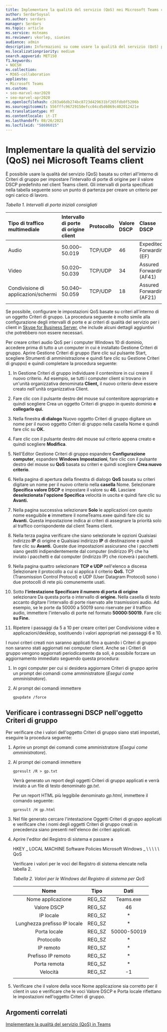 ```yaml
---
title: Implementare la qualità del servizio (QoS) nei Microsoft Teams client
author: SerdarSoysal
ms.author: serdars
manager: Serdars
ms.topic: article
ms.service: msteams
ms.reviewer: vkorlep, siunies
audience: admin
description: Informazioni su come usare la qualità del servizio (QoS) per ottimizzare il traffico di rete per Microsoft Teams client desktop.
ms.localizationpriority: medium
search.appverid: MET150
f1.keywords:
- NOCSH
ms.collection:
- M365-collaboration
appliesto:
- Microsoft Teams
ms.custom:
- seo-marvel-mar2020
- seo-marvel-apr2020
ms.openlocfilehash: c283a66db274bc8723d429631bf265fdb0f5206b
ms.sourcegitcommit: 556fffc96729150efcc04cd5d6069c402012421e
ms.translationtype: MT
ms.contentlocale: it-IT
ms.lasthandoff: 08/26/2021
ms.locfileid: "58606015"
---
```

# <a name="implement-quality-of-service-qos-in-microsoft-teams-clients"></a>Implementare la qualità del servizio (QoS) nei Microsoft Teams client

È possibile usare la qualità del servizio (QoS) basata su criteri all'interno di Criteri di gruppo per impostare l'intervallo di porte di origine per il valore DSCP predefinito nel client Teams client. Gli intervalli di porta specificati nella tabella seguente sono un punto di partenza per creare un criterio per ogni carico di lavoro.

*Tabella 1. Intervalli di porta iniziali consigliati*

|Tipo di traffico multimediale| Intervallo di porte di origine client  |Protocollo|Valore DSCP|Classe DSCP|
|:--- |:--- |:--- |:--- |:--- |
|Audio| 50.000–50.019|TCP/UDP|46|Expedited Forwarding (EF)|
|Video| 50.020–50.039|TCP/UDP|34|Assured Forwarding (AF41)|
|Condivisione di applicazioni/schermi| 50.040–50.059|TCP/UDP|18|Assured Forwarding (AF21)|
| | | | | |

Se possibile, configurare le impostazioni QoS basate su criteri all'interno di un oggetto Criteri di gruppo. La procedura seguente è molto simile alla configurazione degli intervalli di porte e ai criteri di qualità del servizio per i client in [Skype for Business Server](/SkypeForBusiness/manage/network-management/qos/configuring-port-ranges-for-your-skype-clients#configure-quality-of-service-policies-for-clients-running-on-windows-10), che include alcuni dettagli aggiuntivi che potrebbero non essere necessari.

Per creare criteri audio QoS per i computer Windows 10 di dominio, accedere prima di tutto a un computer in cui è installato Gestione Criteri di gruppo. Aprire Gestione Criteri di gruppo (fare clic sul pulsante Start, scegliere Strumenti di amministrazione e quindi fare clic su Gestione Criteri di gruppo) e quindi completare la procedura seguente:

1. In Gestione Criteri di gruppo individuare il contenitore in cui creare il nuovo criterio. Ad esempio, se tutti i computer client si trovano in un'unità organizzativa denominata **Client,** il nuovo criterio deve essere creato nell'unità organizzativa Client.

1. Fare clic con il pulsante destro del mouse sul contenitore appropriato e quindi scegliere Crea un oggetto Criteri di gruppo in questo dominio **e collegarlo qui.**

1. Nella finestra **di dialogo** Nuovo oggetto Criteri di gruppo digitare  un nome per il nuovo oggetto Criteri di gruppo nella casella Nome e quindi fare clic su **OK.**

1. Fare clic con il pulsante destro del mouse sul criterio appena creato e quindi scegliere **Modifica**.

1. Nell'Editor Gestione Criteri di gruppo espandere **Configurazione computer**, espandere **Windows Impostazioni**, fare clic con il pulsante destro del mouse su **QoS** basata su criteri e quindi scegliere **Crea nuovo criterio**.

1. Nella pagina di apertura della finestra di dialogo **QoS** basata su criteri digitare un nome per il nuovo criterio nella **casella** Nome. Selezionare **Specifica valore DSCP** e impostare il valore su **46.** Lasciare **deselezionata l'opzione Specifica** velocità in uscita e quindi fare clic su **Avanti.**

1. Nella pagina successiva selezionare **Solo** le applicazioni con questo nome eseguibile **e** immettere il nomeTeams.exee quindi fare clic su **Avanti.** Questa impostazione indica ai criteri di assegnare la priorità solo al traffico corrispondente dal client Teams client.

1. Nella terza pagina verificare che siano selezionate le opzioni Qualsiasi indirizzo **IP** di origine e Qualsiasi indirizzo **IP** di destinazione e quindi fare clic su **Avanti.** Queste due impostazioni assicurano che i pacchetti siano gestiti indipendentemente dal computer (indirizzo IP) che ha inviato i pacchetti e dal computer (indirizzo IP) che riceverà i pacchetti.

1. Nella pagina quattro selezionare **TCP e UDP** nell'elenco a discesa Selezionare il protocollo a cui si applica il criterio **QoS.** TCP (Transmission Control Protocol) e UDP (User Datagram Protocol) sono i due protocolli di rete più comunemente usati.

1. Sotto **l'intestazione Specificare il numero di porta di origine** selezionare Da questa porta o intervallo di **origine.** Nella casella di testo accanto digitare l'intervallo di porte riservato alle trasmissioni audio. Ad esempio, se le porte da 50000 a 50019 sono riservate per il traffico audio, immettere l'intervallo di porte nel formato **50000:50019.** Fare clic **su Fine.**

1. Ripetere i passaggi da 5 a 10 per creare criteri per Condivisione video e applicazioni/desktop, sostituendo i valori appropriati nei passaggi 6 e 10.

I nuovi criteri creati non saranno applicati fino a quando i Criteri di gruppo non saranno stati aggiornati nei computer client. Anche se i Criteri di gruppo vengono aggiornati periodicamente da soli, è possibile forzare un aggiornamento immediato seguendo questa procedura:

1. In ogni computer per cui si desidera aggiornare Criteri di gruppo aprire un prompt dei comandi come amministratore (*Esegui come amministratore*).

1. Al prompt dei comandi immettere

   ```console
   gpupdate /force
   ```

## <a name="verify-dscp-markings-in-the-group-policy-object"></a>Verificare i contrassegni DSCP nell'oggetto Criteri di gruppo

Per verificare che i valori dell'oggetto Criteri di gruppo siano stati impostati, eseguire la procedura seguente:

1. Aprire un prompt dei comandi come amministratore (*Esegui come amministratore*).

1. Al prompt dei comandi immettere

   ```console
   gpresult /R > gp.txt
   ```

   Verrà generato un report degli oggetti Criteri di gruppo applicati e verrà inviato a un file di testo denominato *gp.txt*.

   Per un report HTML più leggibile denominato *gp.html*, immettere il comando seguente:

   ```console
   gpresult /H gp.html
   ```

1. Nel file generato cercare l'intestazione Oggetti Criteri di gruppo applicati e verificare che i nomi degli oggetti Criteri di gruppo creati in precedenza siano presenti nell'elenco dei criteri applicati. 

1. Aprire l'editor del Registro di sistema e passare a

   HKEY \_ LOCAL MACHINE Software Policies Microsoft Windows \_ \\ \\ \\ \\ \\ QoS

   Verificare i valori per le voci del Registro di sistema elencate nella tabella 2.

   *Tabella 2. Valori per le Windows del Registro di sistema per QoS*

   |          Nome          |  Tipo  |    Dati     |
   |         :---:          | :---:  |    :---:    |
   |    Nome applicazione    | REG_SZ |  Teams.exe  |
   |       Valore DSCP       | REG_SZ |     46      |
   |        IP locale        | REG_SZ |     \*      |
   | Lunghezza prefisso IP locale | REG_SZ |     \*      |
   |       Porta locale       | REG_SZ | 50000-50019 |
   |        Protocollo        | REG_SZ |     \*      |
   |       IP remoto        | REG_SZ |     \*      |
   |    Prefisso IP remoto    | REG_SZ |     \*      |
   |      Porta remota       | REG_SZ |     \*      |
   |     Velocità      | REG_SZ |     -1      |
   | | | |

1. Verificare che il valore della voce Nome applicazione sia corretto per il client in uso e verificare che le voci Valore DSCP e Porta locale riflettano le impostazioni nell'oggetto Criteri di gruppo.


## <a name="related-topics"></a>Argomenti correlati

[Implementare la qualità del servizio (QoS) in Teams](QoS-in-Teams.md)